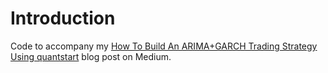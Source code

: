 # Introduction
 
Code to accompany my [How To Build An ARIMA+GARCH Trading Strategy Using quantstart](https://pub.towardsai.net/how-to-build-an-arima-garch-trading-strategy-using-quantstart-a6eec45b6f7d) blog post on Medium.
